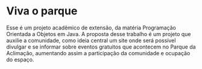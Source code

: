# Viva o parque
Esse é um projeto acadêmico de extensão, da matéria Programação Orientada a Objetos em Java.
A proposta desse trabalho é um projeto que auxilie a comunidade, como ideia central um site onde
será possível divulgar e se informar sobre eventos gratuitos que acontecem no Parque da Aclimação, 
aumentando assim a participação da comunidade e ocupação do espaço.
